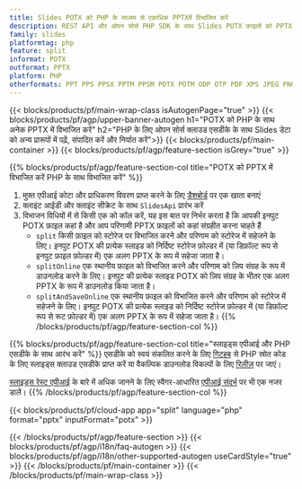 ```yaml
---
title: Slides POTX को PHP के माध्यम से एकाधिक PPTXमें विभाजित करें
description: REST API और ओपन सोर्स PHP SDK के साथ Slides POTX फ़ाइलों को PPTX स्लाइडों में विभाजित करें
family: slides
platformtag: php
feature: split
informat: POTX
outformat: PPTX
platform: PHP
otherformats: PPT PPS PPSX PPTM PPSM POTX POTM ODP OTP PDF XPS JPEG PNG BMP TIFF SVG HTML5 MD GIF XAML
---
```


{{< blocks/products/pf/main-wrap-class isAutogenPage="true" >}}
{{< blocks/products/pf/agp/upper-banner-autogen h1="POTX को PHP के साथ अनेक PPTX में विभाजित करें" h2="PHP के लिए ओपन सोर्स क्लाउड एसडीके के साथ Slides डेटा को अन्य प्रारूपों में पढ़ें, संपादित करें और निर्यात करें">}}
{{< blocks/products/pf/main-container >}}
{{< blocks/products/pf/agp/feature-section isGrey="true" >}}

{{% blocks/products/pf/agp/feature-section-col title="POTX को PPTX में विभाजित करें PHP के साथ विभाजित करें" %}}
1. मुफ़्त एपीआई कोटा और प्राधिकरण विवरण प्राप्त करने के लिए <a href="https://dashboard.aspose.cloud/">डैशबोर्ड</a> पर एक खाता बनाएं
1. क्लाइंट आईडी और क्लाइंट सीक्रेट के साथ ```SlidesApi``` प्रारंभ करें
1. विभाजन विधियों में से किसी एक को कॉल करें, यह इस बात पर निर्भर करता है कि आपकी इनपुट POTX फ़ाइल कहां है और आप परिणामी PPTX फ़ाइलों को कहां संग्रहीत करना चाहते हैं
    - ```split``` किसी फ़ाइल को स्टोरेज पर विभाजित करने और परिणाम को स्टोरेज में सहेजने के लिए। इनपुट POTX की प्रत्येक स्लाइड को निर्दिष्ट स्टोरेज फ़ोल्डर में (या डिफ़ॉल्ट रूप से इनपुट फ़ाइल फ़ोल्डर में) एक अलग PPTX के रूप में सहेजा जाता है।
    - ```splitOnline``` एक स्थानीय फ़ाइल को विभाजित करने और परिणाम को ज़िप संग्रह के रूप में डाउनलोड करने के लिए। इनपुट की प्रत्येक स्लाइड POTX को ज़िप संग्रह के भीतर एक अलग PPTX के रूप में डाउनलोड किया जाता है।
    - ```splitAndSaveOnline``` एक स्थानीय फ़ाइल को विभाजित करने और परिणाम को स्टोरेज में सहेजने के लिए। इनपुट POTX की प्रत्येक स्लाइड को निर्दिष्ट स्टोरेज फ़ोल्डर में (या डिफ़ॉल्ट रूप से रूट फ़ोल्डर में) एक अलग PPTX के रूप में सहेजा जाता है।
{{% /blocks/products/pf/agp/feature-section-col %}}

{{% blocks/products/pf/agp/feature-section-col title="स्लाइड्स एपीआई और PHP एसडीके के साथ आरंभ करें" %}}
एसडीके को स्वयं संकलित करने के लिए [गिटहब](https://github.com/aspose-slides-cloud/aspose-slides-cloud-php) से PHP स्रोत कोड के लिए स्लाइड्स क्लाउड एसडीके प्राप्त करें या वैकल्पिक डाउनलोड विकल्पों के लिए [रिलीज़](https://releases.aspose.cloud/) पर जाएं।

[स्लाइड्स रेस्ट एपीआई](https://products.aspose.cloud/slides/curl/) के बारे में अधिक जानने के लिए स्वैगर-आधारित [एपीआई संदर्भ](https://apireference.aspose.cloud/slides/) पर भी एक नजर डालें।
{{% /blocks/products/pf/agp/feature-section-col %}}

{{< blocks/products/pf/cloud-app app="split" language="php" format="pptx" inputFormat="potx" >}}

{{< /blocks/products/pf/agp/feature-section >}}
{{< blocks/products/pf/agp/i18n/faq-autogen >}}
{{< blocks/products/pf/agp/i18n/other-supported-autogen useCardStyle="true" >}}
{{< /blocks/products/pf/main-container >}}
{{< /blocks/products/pf/main-wrap-class >}}